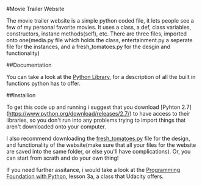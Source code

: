 #Movie Trailer Website 

The movie trailer website is a simple python coded file, it lets people see a few of my personal favorite movies. It uses a class, a def, class variables, constructors, instane methods(self), etc. There are three files, imported onto one(media.py file which holds the class, entertainment.py a seperate file for the instances, and a fresh_tomatoes.py for the desgin and functionality)

##Documentation

You can take a look at the [Python Library](https://docs.python.org/2/library/), for a description of all the built in functions python has to offer.

##Installion 

To get this code up and running i suggest that you download [Pyhton 2.7] (https://www.python.org/download/releases/2.7/) to have access to their libraries, so you don't run into any problems trying to import things that aren't downloaded onto your computer.

I also recommend downloading the [fresh_tomatoes.py](https://github.com/adarsh0806/ud036_StarterCode/blob/master/fresh_tomatoes.py) file for the design, and functionality of the website(make sure that all your files for the website are saved into the same folder, or else you'll have complications). Or, you can start from scrath and do your own thing!

If you need further assitance, i would take a look at the [Programming Foundation with Python](https://www.udacity.com/course/viewer#!/c-ud036-nd/l-990110642/m-3625658739), lesson 3a,  a class that Udacity offers.


